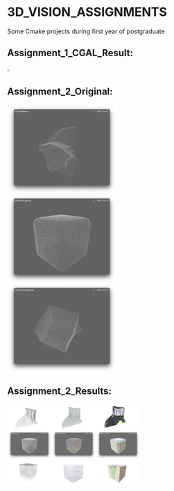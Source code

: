# 3D_VISION_ASSIGNMENTS
Some Cmake projects during first year of postgraduate

## Assignment_1_CGAL_Result:

<img src = "./Assignment_1_PCL/results/result-5.gif" align = "center" style = "zoom:30%;" height = "50%" width = "50%"/>

## Assignment_2_Original:

<img src = "./Assignment_2/original_pics/111.png" align = "middle" style = "zoom:30%;" height = "50%" width = "50%" />

<img src = "./Assignment_2/original_pics/222.png" align = "middle" style = "zoom:30%;" height = "50%" width = "50%"/>

<img src = "./Assignment_2/original_pics/333.png" align = "middle" style = "zoom:30%;" height = "50%" width = "50%"/>



## Assignment_2_Results:

<img src = "./Assignment_2/result_pics/111.jpg" align = "middle" style = "zoom:30%;" />

<img src = "./Assignment_2/result_pics/222.jpg" align = "middle" style = "zoom:30%;" />

<img src = "./Assignment_2/result_pics/333.jpg" align = "middle" style = "zoom:30%;" />


